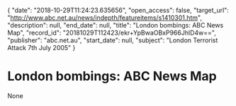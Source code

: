 {
  "date": "2018-10-29T11:24:23.635656", 
  "open_access": false, 
  "target_url": "http://www.abc.net.au/news/indepth/featureitems/s1410301.htm", 
  "description": null, 
  "end_date": null, 
  "title": "London bombings: ABC News Map", 
  "record_id": "20181029T112423/ekr+YpBwaOBxP966JhlD4w==", 
  "publisher": "abc.net.au", 
  "start_date": null, 
  "subject": "London Terrorist Attack 7th July 2005"
}

# London bombings: ABC News Map

None